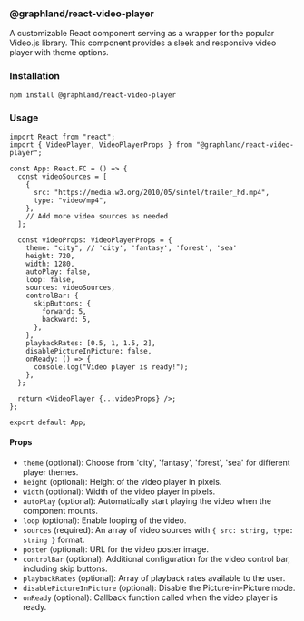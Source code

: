### @graphland/react-video-player

A customizable React component serving as a wrapper for the popular Video.js library. This component provides a sleek and responsive video player with theme options.

### Installation

```bash
npm install @graphland/react-video-player
```

### Usage

```tsx
import React from "react";
import { VideoPlayer, VideoPlayerProps } from "@graphland/react-video-player";

const App: React.FC = () => {
  const videoSources = [
    {
      src: "https://media.w3.org/2010/05/sintel/trailer_hd.mp4",
      type: "video/mp4",
    },
    // Add more video sources as needed
  ];

  const videoProps: VideoPlayerProps = {
    theme: "city", // 'city', 'fantasy', 'forest', 'sea'
    height: 720,
    width: 1280,
    autoPlay: false,
    loop: false,
    sources: videoSources,
    controlBar: {
      skipButtons: {
        forward: 5,
        backward: 5,
      },
    },
    playbackRates: [0.5, 1, 1.5, 2],
    disablePictureInPicture: false,
    onReady: () => {
      console.log("Video player is ready!");
    },
  };

  return <VideoPlayer {...videoProps} />;
};

export default App;
```

#### Props

- `theme` (optional): Choose from 'city', 'fantasy', 'forest', 'sea' for different player themes.
- `height` (optional): Height of the video player in pixels.
- `width` (optional): Width of the video player in pixels.
- `autoPlay` (optional): Automatically start playing the video when the component mounts.
- `loop` (optional): Enable looping of the video.
- `sources` (required): An array of video sources with `{ src: string, type: string }` format.
- `poster` (optional): URL for the video poster image.
- `controlBar` (optional): Additional configuration for the video control bar, including skip buttons.
- `playbackRates` (optional): Array of playback rates available to the user.
- `disablePictureInPicture` (optional): Disable the Picture-in-Picture mode.
- `onReady` (optional): Callback function called when the video player is ready.
